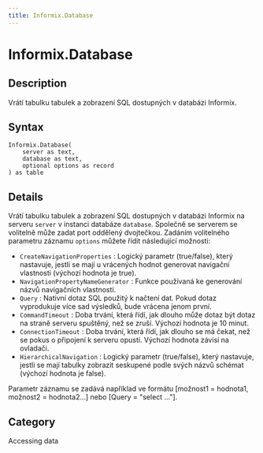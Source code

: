 ```yaml
---
title: Informix.Database
---
```


# Informix.Database


## Description

Vrátí tabulku tabulek a zobrazení SQL dostupných v databázi Informix.


## Syntax

```powerquery
Informix.Database(
    server as text,
    database as text,
    optional options as record
) as table
```


## Details

Vrátí tabulku tabulek a zobrazení SQL dostupných v databázi Informix na serveru <code>server</code> v instanci databáze <code>database</code>. Společně se serverem se volitelně může zadat port oddělený dvojtečkou. Zadáním volitelného parametru záznamu <code>options</code> můžete řídit následující možnosti:    <ul><li><code>CreateNavigationProperties</code> : Logick&#253; parametr (true/false), kter&#253; nastavuje, jestli se maj&#237; u vr&#225;cen&#253;ch hodnot generovat navigačn&#237; vlastnosti (v&#253;choz&#237; hodnota je true).</li><li><code>NavigationPropertyNameGenerator</code> : Funkce použ&#237;van&#225; ke generov&#225;n&#237; n&#225;zvů navigačn&#237;ch vlastnost&#237;.</li><li><code>Query</code> : Nativn&#237; dotaz SQL použit&#253; k načten&#237; dat. Pokud dotaz vyprodukuje v&#237;ce sad v&#253;sledků, bude vr&#225;cena jenom prvn&#237;.</li><li><code>CommandTimeout</code> : Doba trv&#225;n&#237;, kter&#225; ř&#237;d&#237;, jak dlouho může dotaz b&#253;t dotaz na straně serveru spuštěn&#253;, než se zruš&#237;. V&#253;choz&#237; hodnota je 10 minut.</li><li><code>ConnectionTimeout</code> : Doba trv&#225;n&#237;, kter&#225; ř&#237;d&#237;, jak dlouho se m&#225; čekat, než se pokus o připojen&#237; k serveru opust&#237;. V&#253;choz&#237; hodnota z&#225;vis&#237; na ovladači.</li><li><code>HierarchicalNavigation</code> : Logick&#253; parametr (true/false), kter&#253; nastavuje, jestli se maj&#237; tabulky zobrazit seskupen&#233; podle sv&#253;ch n&#225;zvů sch&#233;mat (v&#253;choz&#237; hodnota je false).</li></ul>    Parametr záznamu se zadává například ve formátu [možnost1 = hodnota1, možnost2 = hodnota2...] nebo [Query = "select ..."].    



## Category
Accessing data
